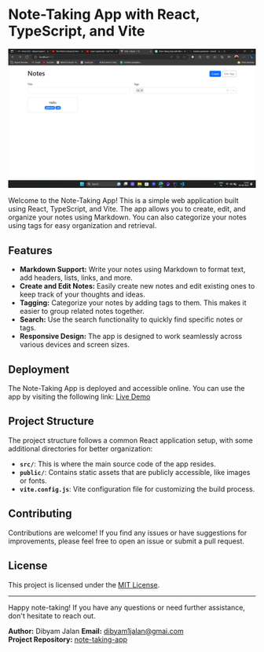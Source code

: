 # Note-Taking App with React, TypeScript, and Vite

![App Screenshot](Screenshot.png)

Welcome to the Note-Taking App! This is a simple web application built using React, TypeScript, and Vite. The app allows you to create, edit, and organize your notes using Markdown. You can also categorize your notes using tags for easy organization and retrieval.

## Features

- **Markdown Support:** Write your notes using Markdown to format text, add headers, lists, links, and more.
- **Create and Edit Notes:** Easily create new notes and edit existing ones to keep track of your thoughts and ideas.
- **Tagging:** Categorize your notes by adding tags to them. This makes it easier to group related notes together.
- **Search:** Use the search functionality to quickly find specific notes or tags.
- **Responsive Design:** The app is designed to work seamlessly across various devices and screen sizes.

## Deployment

The Note-Taking App is deployed and accessible online. You can use the app by visiting the following link: [Live Demo](https://your-deployment-link.com)

## Project Structure

The project structure follows a common React application setup, with some additional directories for better organization:

- **`src/`**: This is where the main source code of the app resides.
- **`public/`**: Contains static assets that are publicly accessible, like images or fonts.
- **`vite.config.js`**: Vite configuration file for customizing the build process.

## Contributing

Contributions are welcome! If you find any issues or have suggestions for improvements, please feel free to open an issue or submit a pull request.

## License

This project is licensed under the [MIT License](LICENSE).

---

Happy note-taking! If you have any questions or need further assistance, don't hesitate to reach out.

**Author:** Dibyam Jalan 
**Email:** dibyam1jalan@gmai.com  
**Project Repository:** [note-taking-app](https://github.com/your-username/note-taking-app)
